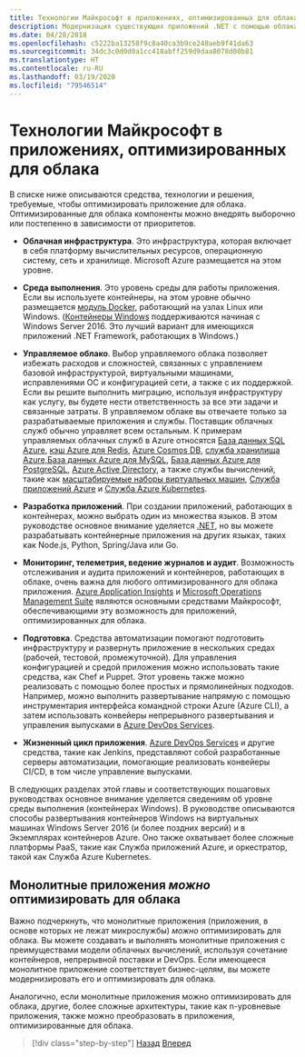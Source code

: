 ```yaml
---
title: Технологии Майкрософт в приложениях, оптимизированных для облака
description: Модернизация существующих приложений .NET с помощью облака Azure и контейнеров Windows | Технологии Майкрософт в приложениях, оптимизированных для облака
ms.date: 04/28/2018
ms.openlocfilehash: c5222ba13258f9c8a40ca3b9ce240aeb9f41da63
ms.sourcegitcommit: 34dc3c0d0d0a1cc418abff259d9daa8078d00b81
ms.translationtype: HT
ms.contentlocale: ru-RU
ms.lasthandoff: 03/19/2020
ms.locfileid: "79546514"
---
```

# <a name="microsoft-technologies-in-cloud-optimized-applications"></a>Технологии Майкрософт в приложениях, оптимизированных для облака

В списке ниже описываются средства, технологии и решения, требуемые, чтобы оптимизировать приложение для облака. Оптимизированные для облака компоненты можно внедрять выборочно или постепенно в зависимости от приоритетов.

- **Облачная инфраструктура**. Это инфраструктура, которая включает в себя платформу вычислительных ресурсов, операционную систему, сеть и хранилище. Microsoft Azure размещается на этом уровне.

- **Среда выполнения**. Это уровень среды для работы приложения. Если вы используете контейнеры, на этом уровне обычно размещается [модуль Docker](https://docs.docker.com/engine/), работающий на узлах Linux или Windows. ([Контейнеры Windows](https://docs.microsoft.com/virtualization/windowscontainers/about/) поддерживаются начиная с Windows Server 2016. Это лучший вариант для имеющихся приложений .NET Framework, работающих в Windows.)

- **Управляемое облако**. Выбор управляемого облака позволяет избежать расходов и сложностей, связанных с управлением базовой инфраструктурой, виртуальными машинами, исправлениями ОС и конфигурацией сети, а также с их поддержкой. Если вы решите выполнить миграцию, используя инфраструктуру как услугу, вы будете нести ответственность за все эти задачи и связанные затраты. В управляемом облаке вы отвечаете только за разрабатываемые приложения и службы. Поставщик облачных служб обычно управляет всем остальным. К примерам управляемых облачных служб в Azure относятся [База данных SQL Azure](https://azure.microsoft.com/services/sql-database), [кэш Azure для Redis](https://azure.microsoft.com/services/cache/), [Azure Cosmos DB](https://azure.microsoft.com/services/cosmos-db/), [служба хранилища Azure,](https://azure.microsoft.com/services/storage/)[База данных Azure для MySQL](https://azure.microsoft.com/services/mysql/), [База данных Azure для PostgreSQL](https://azure.microsoft.com/services/postgresql/), [Azure Active Directory](https://azure.microsoft.com/services/active-directory/), а также службы вычислений, такие как [масштабируемые наборы виртуальных машин](https://azure.microsoft.com/services/virtual-machine-scale-sets/), [Служба приложений Azure](https://azure.microsoft.com/services/app-service/) и [Служба Azure Kubernetes](https://azure.microsoft.com/services/container-service/).

- **Разработка приложений**. При создании приложений, работающих в контейнерах, можно выбрать один из множества языков. В этом руководстве основное внимание уделяется [.NET](https://dotnet.microsoft.com), но вы можете разрабатывать контейнерные приложения на других языках, таких как Node.js, Python, Spring/Java или Go.

- **Мониторинг, телеметрия, ведение журналов и аудит**. Возможность отслеживания и аудита приложений и контейнеров, работающих в облаке, очень важна для любого оптимизированного для облака приложения. [Azure Application Insights](https://azure.microsoft.com/services/application-insights/) и [Microsoft Operations Management Suite](https://www.microsoft.com/cloud-platform/operations-management-suite) являются основными средствами Майкрософт, обеспечивающими эту возможность для приложений, оптимизированных для облака.

- **Подготовка**. Средства автоматизации помогают подготовить инфраструктуру и развернуть приложение в нескольких средах (рабочей, тестовой, промежуточной). Для управления конфигурацией и средой приложения можно использовать такие средства, как Chef и Puppet. Этот уровень также можно реализовать с помощью более простых и прямолинейных подходов. Например, можно выполнить развертывание напрямую с помощью инструментария интерфейса командной строки Azure (Azure CLI), а затем использовать конвейеры непрерывного развертывания и управления выпусками в [Azure DevOps Services](https://azure.microsoft.com/services/devops/).

- **Жизненный цикл приложения**. [Azure DevOps Services](https://azure.microsoft.com/services/devops/) и другие средства, такие как Jenkins, представляют собой разработанные серверы автоматизации, помогающие реализовать конвейеры CI/CD, в том числе управление выпусками.

В следующих разделах этой главы и соответствующих пошаговых руководствах основное внимание уделяется сведениям об уровне среды выполнения (контейнерах Windows). В руководстве описываются способы развертывания контейнеров Windows на виртуальных машинах Windows Server 2016 (и более поздних версий) и в Экземплярах контейнеров Azure. Оно также охватывает более сложные платформы PaaS, такие как Служба приложений Azure, и оркестратор, такой как Служба Azure Kubernetes.

## <a name="monolithic-applications-can-be-cloud-optimized"></a>Монолитные приложения *можно* оптимизировать для облака

Важно подчеркнуть, что монолитные приложения (приложения, в основе которых не лежат микрослужбы) *можно* оптимизировать для облака. Вы можете создавать и выполнять монолитные приложения с преимуществами модели облачных вычислений, используя сочетание контейнеров, непрерывной поставки и DevOps. Если имеющееся монолитное приложение соответствует бизнес-целям, вы можете модернизировать его и оптимизировать для облака.

Аналогично, если монолитные приложения можно оптимизировать для облака, другие, более сложные архитектуры, такие как n-уровневые приложения, также можно преобразовать в приложения, оптимизированные для облака.

>[!div class="step-by-step"]
>[Назад](reasons-to-modernize-existing-net-apps-to-cloud-optimized-applications.md)
>[Вперед](what-about-cloud-native-applications.md)
